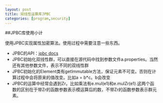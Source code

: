```yaml
---
layout: post
title: 双线性运算库JPBC
categories: [program,security]
---
```


##JPBC库使用小计

使用JPBC实现属性加密算法。使用过程中需要注意一些东西。

* JPBC的API：[jpbc docs](http://gas.dia.unisa.it/projects/jpbc/#.VhHymt-qqko)
* JPBC初始化双线性群，可以直接在源代码中找到参数文件a.properties。当然还有其他参数文件，表示不同的双线性群
* JPBC初始化的Element类有getImmutable方法，保证元素不可变。否则在计算过程中会将原来的值改变。比如a = b*c。b会改变
* JPBC的运算中经常会遇到Zr。比如乘法有e.mul(e1)和e.mulZr(e1).这两个函数的区别在于带Zr的函数参数表示模运算后的数，不带Zr的函数参数表示群元素。

